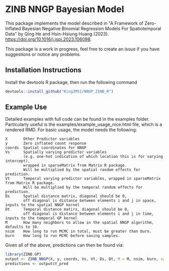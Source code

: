 # ZINB NNGP Bayesian Model

This package implements the model described in "A Framework of Zero-Inflated Bayesian Negative
Binomial Regression Models For Spatiotemporal Data" by Qing He and Hsin-Hsiung Huang (2023). https://doi.org/10.1016/j.jspi.2023.106098. 

This package is a work in progress, feel free to create an issue if you have suggestions or notice any problems.

## Installation Instructions
Install the devtools R package, then run the following command
```r
devtools::install_github("KingJMS1/NNGP_ZINB_R")
```

## Example Use
Detailed examples with full code can be found in the examples folder. Particularly useful is the examples/example_usage_nice.html file, which is a rendered RMD. For basic usage, the model needs the following:

```
X       Other Predictor variables
y       Zero inflated count response
coords  Spatial coordinates for NNGP
Vs      Spatially varying predictor variables 
        (e.g. one-hot indication of which location this is for varying intercept), 
        wrapped in sparseMatrix from Matrix R package. 
        Will be multiplied by the spatial random effects for prediction.
Vt      Temporal varying predictor variables, wrapped in sparseMatrix from Matrix R package. 
        Will be multiplied by the temporal random effects for prediction.
Ds      Spatial distance matrix, diagonal should be 0, 
        off diagonal is distance between elements i and j in space, inputs to the spatial NNGP kernel
Dt      Temporal distance matirx, diagonal should be 0, 
        off diagonal is distance between elements i and j in time, inputs to the temporal GP kernel
M       How many neighbors to allow in the spatial NNGP algorithm, defaults to 10.
nsim    How long to run MCMC in total, must be greater than burn.
burn    How long to run MCMC before saving samples.
```

Given all of the above, predictions can then be found via:
```r
library(ZINB.GP)
output <- ZINB_NNGP(X, y, coords, Vs, Vt, Ds, Dt, M = M, nsim, burn, save_ypred = TRUE)
predictions <- output$Y_pred
```